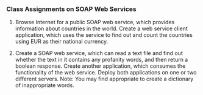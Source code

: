 ### Class Assignments on SOAP Web Services

1. Browse Internet for a public SOAP web service, which provides information about countries in the world.
Create a web service client application, which uses the service to find out and count the countries using EUR as their national      currency.

2. Create a SOAP web service, which can read a text file and find out whether the text in it contains any profanity words, and then return a boolean response. 
Create another application, which consumes the functionality of the web service.
Deploy both applications on one or two different servers.
Note: You may find appropriate to create a dictionary of inappropriate words. 
